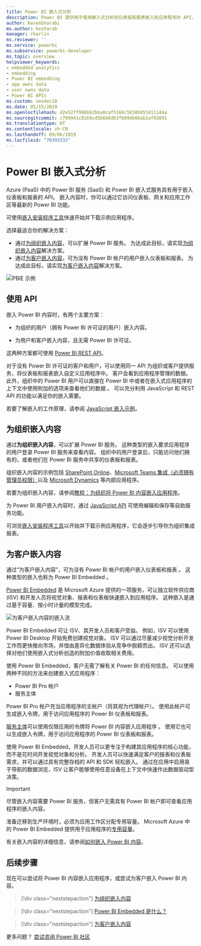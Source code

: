 ```yaml
---
title: Power BI 嵌入式分析
description: Power BI 提供用于使用嵌入式分析将仪表板和报表嵌入到应用程序的 API。 详细了解如何使用 Power BI 嵌入式分析软件、嵌入式分析工具或嵌入式商业智能工具嵌入到 PaaS 环境和 SaaS 环境中。
author: KesemSharabi
ms.author: kesharab
manager: rkarlin
ms.reviewer: ''
ms.service: powerbi
ms.subservice: powerbi-developer
ms.topic: overview
helpviewer_keywords:
- embedded analytics
- embedding
- Power BI embedding
- app owns data
- user owns data
- Power BI APIs
ms.custom: seodec18
ms.date: 05/15/2019
ms.openlocfilehash: d2e52ff986bb2bba0caf5168c5038bb55011144a
ms.sourcegitcommit: c799941c8169cd5b6b6d63f609db66ab2af93891
ms.translationtype: HT
ms.contentlocale: zh-CN
ms.lasthandoff: 09/06/2019
ms.locfileid: "70391532"
---
```

# <a name="embedded-analytics-with-power-bi"></a>Power BI 嵌入式分析

Azure (PaaS) 中的 Power BI 服务 (SaaS) 和 Power BI 嵌入式服务具有用于嵌入仪表板和报表的 API。 嵌入内容时，你可以通过它访问仪表板、网关和应用工作区等最新的 Power BI 功能。

可使用[嵌入安装程序工具](https://aka.ms/embedsetup)快速开始并下载示例应用程序。

选择最适合你的解决方案：

* 通过[为组织嵌入内容](embedding.md#embedding-for-your-organization)，可以扩展 Power BI 服务。 为达成此目标，请实现[为组织嵌入内容](https://aka.ms/embedsetup/UserOwnsData)解决方案。
* 通过[为客户嵌入内容](embedding.md#embedding-for-your-customers)，可为没有 Power BI 帐户的用户嵌入仪表板和报表。 为达成此目标，请实现[为客户嵌入内容](https://aka.ms/embedsetup/AppOwnsData)解决方案。

![PBIE 示例](media/what-can-you-do/what-can-you-do-02.png)

## <a name="use-apis"></a>使用 API

嵌入 Power BI 内容时，有两个主要方案：
- 为组织的用户（拥有 Power BI 许可证的用户）嵌入内容。 
 
- 为用户和客户嵌入内容，且无需 Power BI 许可证。 

这两种方案都可使用 [Power BI REST API](https://docs.microsoft.com/rest/api/power-bi/)。

对于没有 Power BI 许可证的客户和用户，可以使用同一 API 为组织或客户提供服务，将仪表板和报表嵌入自定义应用程序中。 客户会看到应用程序管理的数据。 此外，组织中的 Power BI 用户可以直接在 Power BI 中或者在嵌入式应用程序的上下文中使用附加的选项来查看他们的数据  。 可以充分利用 JavaScript 和 REST API 的功能以满足你的嵌入需要。

若要了解嵌入的工作原理，请参阅 [JavaScript 嵌入示例](https://microsoft.github.io/PowerBI-JavaScript/demo/)。

## <a name="embedding-for-your-organization"></a>为组织嵌入内容

通过**为组织嵌入内容**，可以扩展 Power BI 服务。 这种类型的嵌入要求应用程序的用户登录 Power BI 服务来查看内容。 组织中的用户登录后，只能访问他们拥有的，或者他们在 Power BI 服务中共享的仪表板和报表。

组织嵌入内容的示例包括 [SharePoint Online](https://powerbi.microsoft.com/blog/integrate-power-bi-reports-in-sharepoint-online/)、[Microsoft Teams 集成（必须拥有管理员权限）](https://powerbi.microsoft.com/blog/power-bi-teams-up-with-microsoft-teams/)以及 [Microsoft Dynamics](https://docs.microsoft.com/dynamics365/customer-engagement/basics/add-edit-power-bi-visualizations-dashboard) 等内部应用程序。

若要为组织嵌入内容，请参阅[教程：为组织将 Power BI 内容嵌入应用程序](embed-sample-for-your-organization.md)。

为 Power BI 用户嵌入内容时，通过 [JavaScript API](https://github.com/Microsoft/PowerBI-JavaScript) 可使用编辑和保存等自助服务功能。

可浏览[嵌入安装程序工具](https://aka.ms/embedsetup/UserOwnsData)以开始并下载示例应用程序，它会逐步引导你为组织集成报表。

## <a name="embedding-for-your-customers"></a>为客户嵌入内容

通过“为客户嵌入内容”，可为没有 Power BI 帐户的用户嵌入仪表板和报表  。 这种类型的嵌入也称为 Power BI Embedded  。

[Power BI Embedded](azure-pbie-what-is-power-bi-embedded.md) 是 Microsoft Azure  提供的一项服务，可让独立软件供应商 (ISV) 和开发人员将视觉对象、报表和仪表板快速嵌入到应用程序。 这种嵌入是通过基于容量、按小时计量的模型完成。

![为客户嵌入内容的嵌入流](media/embedding/powerbi-embed-flow.png)

Power BI Embedded 可让 ISV、其开发人员和客户受益。 例如，ISV 可以使用 Power BI Desktop 开始免费创建视觉对象。 ISV 可以通过尽量减少视觉分析开发工作而更快推向市场，并借由差异化数据体验从竞争中脱颖而出。 ISV 还可以选择对他们使用嵌入式分析创造的附加价值收取相关费用。

使用 Power BI Embedded，客户无需了解有关 Power BI 的任何信息。 可以使用两种不同的方法来创建嵌入式应用程序：
- Power BI Pro 帐户 
- 服务主体 

Power BI Pro 帐户充当应用程序的主帐户（将其视为代理帐户）。 使用此帐户可生成嵌入令牌，用于访问应用程序的 Power BI 仪表板和报表。

[服务主体](embed-service-principal.md)可以使用仅限应用的令牌将 Power BI 内容嵌入应用程序  。 使用它也可以生成嵌入令牌，用于访问应用程序的 Power BI 仪表板和报表。

使用 Power BI Embedded，开发人员可以更专注于构建其应用程序的核心功能，而不是花时间开发视觉对象和分析。 开发人员可以快速满足客户的报表和仪表板需求，并可以通过具有完整存档的 API 和 SDK 轻松嵌入。 通过在应用中启用易于导航的数据浏览，ISV 让客户能够使用任意设备在上下文中快速作出数据驱动型决策。

> [!IMPORTANT]
> 尽管嵌入内容需要 Power BI 服务，但客户无需具有 Power BI 帐户即可查看应用程序的嵌入内容。 

准备迁移到生产环境时，必须为应用工作区分配专用容量。 Microsoft Azure 中的 Power BI Embedded 提供用于应用程序的[专用容量](azure-pbie-create-capacity.md)。

有关嵌入内容的详细信息，请参阅[如何嵌入 Power BI 内容](embed-sample-for-customers.md)。

## <a name="next-steps"></a>后续步骤

现在可以尝试将 Power BI 内容嵌入应用程序，或尝试为客户嵌入 Power BI 内容。

> [!div class="nextstepaction"]
> [为组织嵌入内容](embed-sample-for-your-organization.md)

> [!div class="nextstepaction"]
> [Power BI Embedded 是什么？](azure-pbie-what-is-power-bi-embedded.md)

> [!div class="nextstepaction"]
>[为客户嵌入内容](embed-sample-for-customers.md)

更多问题？ [尝试咨询 Power BI 社区](http://community.powerbi.com/)
